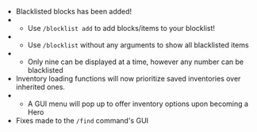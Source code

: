 - Blacklisted blocks has been added!
- - Use `/blocklist add` to add blocks/items to your blocklist!
- - Use `/blocklist` without any arguments to show all blacklisted items
- - Only nine can be displayed at a time, however any number can be blacklisted
- Inventory loading functions will now prioritize saved inventories over inherited ones.
- - A GUI menu will pop up to offer inventory options upon becoming a Hero
- Fixes made to the `/find` command's GUI